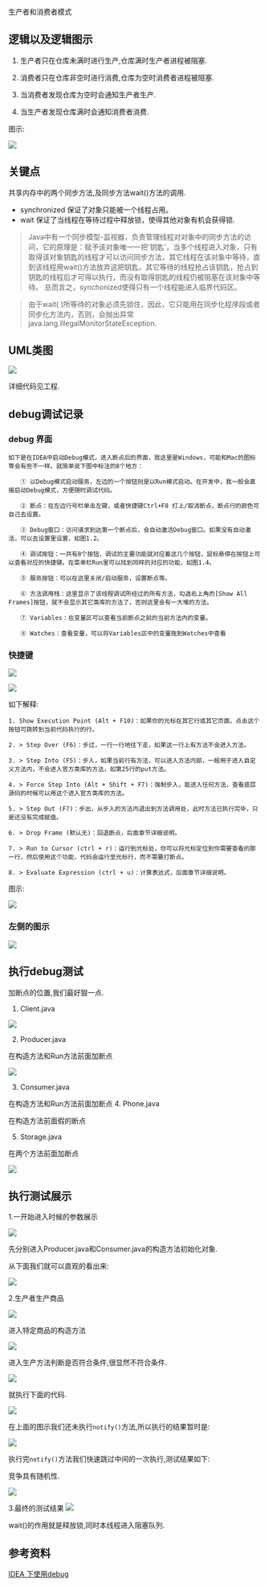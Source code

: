 生产者和消费者模式
## 逻辑以及逻辑图示

1. 生产者只在仓库未满时进行生产,仓库满时生产者进程被阻塞.

2. 消费者只在仓库非空时进行消费,仓库为空时消费者进程被阻塞.

3. 当消费者发现仓库为空时会通知生产者生产.

4. 当生产者发现仓库满时会通知消费者消费. 

图示:

![](http://upload-images.jianshu.io/upload_images/7505161-8af4cd967f790985.png?imageMogr2/auto-orient/strip%7CimageView2/2/w/1240)

## 关键点

共享内存中的两个同步方法,及同步方法wait()方法的调用.

- synchronized 保证了对象只能被一个线程占用。
- wait 保证了当线程在等待过程中释放锁，使得其他对象有机会获得锁.

>Java中有一个同步模型-监视器，负责管理线程对对象中的同步方法的访问，它的原理是：赋予该对象唯一一把'钥匙'，当多个线程进入对象，只有取得该对象钥匙的线程才可以访问同步方法，其它线程在该对象中等待，直到该线程用wait()方法放弃这把钥匙，其它等待的线程抢占该钥匙，抢占到钥匙的线程后才可得以执行，而没有取得钥匙的线程仍被阻塞在该对象中等待。 总而言之，synchonized使得只有一个线程能进入临界代码区。
 
> 由于wait( )所等待的对象必须先锁住，因此，它只能用在同步化程序段或者同步化方法内，否则，会抛出异常java.lang.IllegalMonitorStateException.

## UML类图

![](http://upload-images.jianshu.io/upload_images/7505161-24f1e707f19011dc.png?imageMogr2/auto-orient/strip%7CimageView2/2/w/1240)

详细代码见工程.

## debug调试记录

### debug 界面
```androiddatabinding
如下是在IDEA中启动Debug模式，进入断点后的界面，我这里是Windows，可能和Mac的图标等会有些不一样。就简单说下图中标注的8个地方：

　　① 以Debug模式启动服务，左边的一个按钮则是以Run模式启动。在开发中，我一般会直接启动Debug模式，方便随时调试代码。

　　② 断点：在左边行号栏单击左键，或者快捷键Ctrl+F8 打上/取消断点，断点行的颜色可自己去设置。

　　③ Debug窗口：访问请求到达第一个断点后，会自动激活Debug窗口。如果没有自动激活，可以去设置里设置，如图1.2。

　　④ 调试按钮：一共有8个按钮，调试的主要功能就对应着这几个按钮，鼠标悬停在按钮上可以查看对应的快捷键。在菜单栏Run里可以找到同样的对应的功能，如图1.4。

　　⑤ 服务按钮：可以在这里关闭/启动服务，设置断点等。

　　⑥ 方法调用栈：这里显示了该线程调试所经过的所有方法，勾选右上角的[Show All Frames]按钮，就不会显示其它类库的方法了，否则这里会有一大堆的方法。

　　⑦ Variables：在变量区可以查看当前断点之前的当前方法内的变量。

　　⑧ Watches：查看变量，可以将Variables区中的变量拖到Watches中查看 

```
### 快捷键

![](http://upload-images.jianshu.io/upload_images/7505161-b931580e941930a6.png?imageMogr2/auto-orient/strip%7CimageView2/2/w/1240)

![](http://upload-images.jianshu.io/upload_images/7505161-ebd801e305e74d0a.png?imageMogr2/auto-orient/strip%7CimageView2/2/w/1240)

如下解释:
```androiddatabinding
1. Show Execution Point (Alt + F10)：如果你的光标在其它行或其它页面，点击这个按钮可跳转到当前代码执行的行。

2. > Step Over (F6)：步过，一行一行地往下走，如果这一行上有方法不会进入方法。

3. > Step Into (F5)：步入，如果当前行有方法，可以进入方法内部，一般用于进入自定义方法内，不会进入官方类库的方法，如第25行的put方法。

4. > Force Step Into (Alt + Shift + F7)：强制步入，能进入任何方法，查看底层源码的时候可以用这个进入官方类库的方法。

5. > Step Out (F7)：步出，从步入的方法内退出到方法调用处，此时方法已执行完毕，只是还没有完成赋值。

6. > Drop Frame (默认无)：回退断点，后面章节详细说明。

7. > Run to Cursor (ctrl + r)：运行到光标处，你可以将光标定位到你需要查看的那一行，然后使用这个功能，代码会运行至光标行，而不需要打断点。

8. > Evaluate Expression (ctrl + u)：计算表达式，后面章节详细说明。
```

图示:

![](http://upload-images.jianshu.io/upload_images/7505161-107cb15205b02348.png?imageMogr2/auto-orient/strip%7CimageView2/2/w/1240)

### 左侧的图示

![](http://upload-images.jianshu.io/upload_images/7505161-72c1358515e78717.png?imageMogr2/auto-orient/strip%7CimageView2/2/w/1240)

## 执行debug测试

加断点的位置,我们最好狠一点.
1. Client.java

![](http://upload-images.jianshu.io/upload_images/7505161-c79792a73def86e5.png?imageMogr2/auto-orient/strip%7CimageView2/2/w/1240)

2. Producer.java

在构造方法和Run方法前面加断点

![](http://upload-images.jianshu.io/upload_images/7505161-ace74ad4d7d5c389.png?imageMogr2/auto-orient/strip%7CimageView2/2/w/1240)

3. Consumer.java

在构造方法和Run方法前面加断点
4. Phone.java

在构造方法前面假的断点

5. Storage.java

在两个方法前面加断点

![](http://upload-images.jianshu.io/upload_images/7505161-3e6f1b313ce7c54c.png?imageMogr2/auto-orient/strip%7CimageView2/2/w/1240)

## 执行测试展示

1.一开始进入时候的参数展示

![](http://upload-images.jianshu.io/upload_images/7505161-326d5f90f80e22e8.png?imageMogr2/auto-orient/strip%7CimageView2/2/w/1240)

先分别进入Producer.java和Consumer.java的构造方法初始化对象.

从下面我们就可以直观的看出来:

![](http://upload-images.jianshu.io/upload_images/7505161-3de4ff3d947f4161.png?imageMogr2/auto-orient/strip%7CimageView2/2/w/1240)

2.生产者生产商品

![](http://upload-images.jianshu.io/upload_images/7505161-918619aee0fff5a2.png?imageMogr2/auto-orient/strip%7CimageView2/2/w/1240)

进入特定商品的构造方法

![](http://upload-images.jianshu.io/upload_images/7505161-7758504676b94cdb.png?imageMogr2/auto-orient/strip%7CimageView2/2/w/1240)

进入生产方法判断是否符合条件,很显然不符合条件.

![](http://upload-images.jianshu.io/upload_images/7505161-5c6489e0b6d456fa.png?imageMogr2/auto-orient/strip%7CimageView2/2/w/1240)

就执行下面的代码.

![](http://upload-images.jianshu.io/upload_images/7505161-c298d160f144680f.png?imageMogr2/auto-orient/strip%7CimageView2/2/w/1240)

在上面的图示我们还未执行`notify()`方法,所以执行的结果暂时是:

![](http://upload-images.jianshu.io/upload_images/7505161-26e7da3b2bf34a84.png?imageMogr2/auto-orient/strip%7CimageView2/2/w/1240)

执行完`notify()`方法我们快速跳过中间的一次执行,测试结果如下:

竞争具有随机性.

![](http://upload-images.jianshu.io/upload_images/7505161-8861f43f8ca84de8.png?imageMogr2/auto-orient/strip%7CimageView2/2/w/1240)

3.最终的测试结果
![](http://upload-images.jianshu.io/upload_images/7505161-eaa16210cd2f310b.png?imageMogr2/auto-orient/strip%7CimageView2/2/w/1240)

wait()的作用就是释放锁,同时本线程进入阻塞队列.

## 参考资料
[IDEA 下使用debug](https://www.linuxidc.com/Linux/2017-09/146772.htm)

